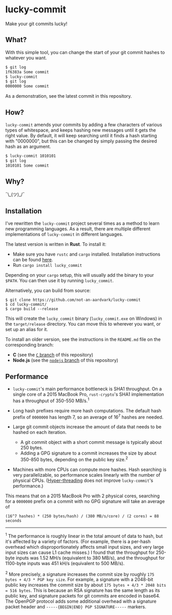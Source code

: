 # lucky-commit

Make your git commits lucky!

## What?

With this simple tool, you can change the start of your git commit hashes to whatever you want.

```bash
$ git log
1f6383a Some commit
$ lucky-commit
$ git log
0000000 Some commit
```

As a demonstration, see the latest commit in this repository.

## How?

`lucky-commit` amends your commits by adding a few characters of various types of whitespace, and keeps hashing new messages until it gets the right value. By default, it will keep searching until it finds a hash starting with "0000000", but this can be changed by simply passing the desired hash as an argument.

```bash
$ lucky-commit 1010101
$ git log
1010101 Some commit
```

## Why?

¯\\\_(ツ)_/¯

## Installation

I've rewritten the `lucky-commit` project several times as a method to learn new programming languages. As a result, there are multiple different implementations of `lucky-commit` in different languages.

The latest version is written in **Rust**. To install it:

* Make sure you have `rustc` and `cargo` installed. Installation instructions can be found [here](https://doc.rust-lang.org/book/second-edition/ch01-01-installation.html#installation).
* Run `cargo install lucky_commit`

Depending on your `cargo` setup, this will usually add the binary to your `$PATH`. You can then use it by running `lucky_commit`.

Alternatively, you can build from source:

```
$ git clone https://github.com/not-an-aardvark/lucky-commit
$ cd lucky-commit/
$ cargo build --release
```

This will create the `lucky_commit` binary (`lucky_commit.exe` on Windows) in the `target/release` directory. You can move this to wherever you want, or set up an alias for it.

To install an older version, see the instructions in the `README.md` file on the corresponding branch:

* **C** (see the [`C` branch](https://github.com/not-an-aardvark/lucky-commit/tree/C) of this repository)
* **Node.js** (see the [`nodejs` branch](https://github.com/not-an-aardvark/lucky-commit/tree/nodejs) of this repository)

## Performance

* `lucky-commit`'s main performance bottleneck is SHA1 throughput. On a single core of a 2015 MacBook Pro, `rust-crypto`'s SHA1 implementation has a throughput of 350-550 MB/s.<sup>1</sup>
* Long hash prefixes require more hash computations. The default hash prefix of `0000000` has length 7, so an average of 16<sup>7</sup> hashes are needed.
* Large git commit objects increase the amount of data that needs to be hashed on each iteration.
    * A git commit object with a short commit message is typically about 250 bytes.
    * Adding a GPG signature to a commit increases the size by about 350-850 bytes, depending on the public key size.<sup>2</sup>

* Machines with more CPUs can compute more hashes. Hash searching is very parallelizable, so performance scales linearly with the number of physical CPUs. ([Hyper-threading](https://en.wikipedia.org/wiki/Hyper-threading) does not improve `lucky-commit`'s performance.)

This means that on a 2015 MacBook Pro with 2 physical cores, searching for a `0000000` prefix on a commit with no GPG signature will take an average of

```
(16^7 hashes) * (250 bytes/hash) / (380 MB/s/core) / (2 cores) = 88 seconds
```

---

<sup>1</sup> The performance is roughly linear in the total amount of data to hash, but it's affected by a variety of factors. (For example, there is a per-hash overhead which disproportionately affects small input sizes, and very large input sizes can cause L1 cache misses.) I found that the throughput for 250-byte inputs was 1.52 MH/s (equivalent to 380 MB/s), and the throughput for 1100-byte inputs was 451 kH/s (equivalent to 500 MB/s).

<sup>2</sup> More precisely, a signature increases the commit size by roughly `175 bytes + 4/3 * PGP key size`. For example, a signature with a 2048-bit public key increases the commit size by about `175 bytes + 4/3 * 2048 bits = 516 bytes`. This is because an RSA signature has the same length as its public key, and signature packets for git commits are encoded in base64. The OpenPGP protocol adds some additional overhead with a signature packet header and `-----{BEGIN|END} PGP SIGNATURE-----` markers.
